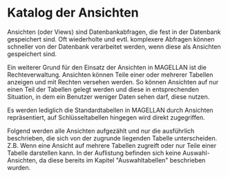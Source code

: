 # Katalog der Ansichten

Ansichten (oder Views) sind Datenbankabfragen, die fest in der Datenbank gespeichert sind. Oft wiederholte und evtl. komplexere Abfragen können schneller von der Datenbank verarbeitet werden, wenn diese als Ansichten gespeichert sind.

Ein weiterer Grund für den Einsatz der Ansichten in MAGELLAN ist die Rechteverwaltung. Ansichten können Teile einer oder mehrerer Tabellen anzeigen und mit Rechten versehen werden. So können Ansichten auf nur einen Teil der Tabellen gelegt werden und diese in entsprechenden Situation, in dem ein Benutzer weniger Daten sehen darf, diese nutzen.

Es werden lediglich die Standardtabellen in MAGELLAN durch Ansichten repräsentiert, auf Schlüsseltabellen hingegen wird direkt zugegriffen.

Folgend werden alle Ansichten aufgezählt und nur die ausführlich beschrieben, die sich von der zugrunde liegenden Tabelle unterscheiden. Z.B. Wenn eine Ansicht auf mehrere Tabellen zugreift oder nur Teile einer Tabelle darstellen kann. In der Auflistung befinden sich keine Auswahl-Ansichten, da diese bereits im Kapitel "Auswahltabellen" beschrieben wurden.
